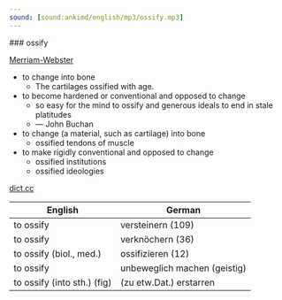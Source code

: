 ```yaml
---
sound: [sound:ankimd/english/mp3/ossify.mp3]
---
```


\### ossify

[Merriam-Webster](https://www.merriam-webster.com/dictionary/ossify)

- to change into bone
    - The cartilages ossified with age.
- to become hardened or conventional and opposed to change
    - so easy for the mind to ossify and generous ideals to end in stale platitudes
    - — John Buchan
- to change (a material, such as cartilage) into bone
    - ossified tendons of muscle
- to make rigidly conventional and opposed to change
    - ossified institutions
    - ossified ideologies

[dict.cc](https://www.dict.cc/ossify)

| English        | German       |
| -------------- | ------------ |
| to ossify | versteinern (109) |
| to ossify | verknöchern (36) |
| to ossify (biol., med.) | ossifizieren (12) |
| to ossify | unbeweglich machen (geistig) |
| to ossify (into sth.) (fig) | (zu etw.Dat.) erstarren |

